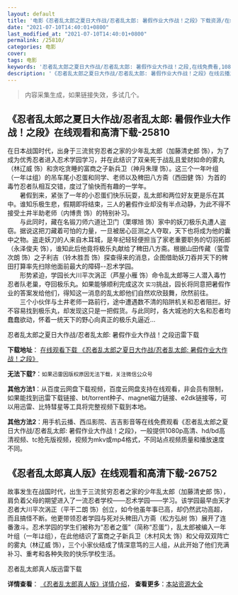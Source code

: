 ```yaml
---
layout: default
title: '电影《忍者乱太郎之夏日大作战/忍者乱太郎: 暑假作业大作战！之段》下载资源/在线播放/视频地址/1080p/高清/蓝光'
date: "2021-07-10T14:40:01+0800"
last_modified_at: "2021-07-10T14:40:01+0800"
permalink: /25810/
categories: 电影
cover:
tags: 电影
keywords: '忍者乱太郎之夏日大作战/忍者乱太郎: 暑假作业大作战！之段,在线免费看,1080p高清,bt种子,torrent,百度云盘,magnet,磁力链,迅雷下载资源'
description: '《忍者乱太郎之夏日大作战/忍者乱太郎: 暑假作业大作战！之段》在线云播放手机西瓜影院吉吉影音免费看，1080p高清bd/hd未删减完整版和tc抢先枪版，mkv/mp4格式，附带bt/torrent种子、magnet/磁力链、百度云盘、网盘资源迅雷下载链接'
---
```


>内容采集生成，如果链接失效，多试几个。


## 《忍者乱太郎之夏日大作战/忍者乱太郎: 暑假作业大作战！之段》在线观看和高清下载-25810

在日本战国时代，出身于三流贫穷忍者之家的少年乱太郎（加藤清史郎 饰），为了成为优秀忍者进入忍术学园学习，并在此结识了双亲死于战乱且爱财如命的雾丸（林辽威 饰）和贪吃贪睡的富商之子新兵卫（神月朱理 饰）。这三个一年叶组（一年は组）的吊车尾小忍蛋和同学、老师以及稗田八方斋（西田健 饰）为首的毒竹忍者队相互交错，度过了愉快而有趣的一学年。<br />　　暑假到来，紧张了一年的小忍蛋们快乐玩耍，乱太郎和两位好友更是乐在其中。谁知乐极生悲，假期即将结束，三人的暑假作业却没有半点动静，为此不得不接受土井半助老师（内博贵 饰）的特别补习。<br />　　与此同时，藏在名锻刀师六道辻卫门（栗塚旭 饰）家中的妖刀极乐丸遭人盗窃。据说这把刀藏着可怕的力量，一旦被居心叵测之人夺取，天下也将成为他的囊中之物。盗走妖刀的人来自木耳城，是年纪轻轻便担当了家老重要职务的切羽拓郎（永泽俊夫 饰），谁知此后他竟将极乐丸献给了稗田八方斋。根据山田传藏（萤雪次朗 饰）之子利吉（铃木胜吾 饰）探查得来的消息，企图借助妖刀吞并天下的稗田打算率先扫除他面前最大的障碍--忍术学园。<br />　　形势紧迫，学园长大川平次涡正（芦屋小雁 饰）命令乱太郎等三人潜入毒竹忍者队老巢，夺回极乐丸。如果能够顺利完成这次 `实习`挑战，园长将同意把暑假作业的答案发给他们，得知这一消息的乱太郎他们自然欢欣鼓舞，欣然前往。<br />　　三个小伙伴与土井老师一路前行，途中遭遇数不清的陷阱机关和忍者阻拦。好不容易找到极乐丸，却发现这只是一把假货。与此同时，各大城池的大名和忍者均蠢蠢欲动，怀着一统天下的野心向真正的极乐丸逼近…


忍者乱太郎之夏日大作战/忍者乱太郎: 暑假作业大作战！之段迅雷下载

**下载地址**： [在线观看下载 《忍者乱太郎之夏日大作战/忍者乱太郎: 暑假作业大作战！之段》](https://www.993dy.com//vod-detail-id-22322.html) 


**无法下载?**：`如果迅雷因版权原因无法下载，关注微信公众号 `

**其他方法1**：从百度云网盘下载视频，百度云网盘支持在线观看，非会员有限制，如果能找到迅雷下载链接、bt/torrent种子、magnet磁力链接、e2dk链接等，可以用迅雷、比特彗星等工具将完整视频下载到本地。

**其他方法2**：用手机云播、西瓜影院、吉吉影音等在线免费观看《忍者乱太郎之夏日大作战/忍者乱太郎: 暑假作业大作战！之段》，一般提供1080p高清、hd/bd高清视频、tc抢先版视频，视频为mkv或mp4格式，不同站点视频质量和播放速度不同。


## 《忍者乱太郎真人版》在线观看和高清下载-26752

故事发生在战国时代，出生于三流贫穷忍者之家的少年乱太郎（加藤清史郎 饰），肩负着父母的期望进入了一流忍者学校&mdash;—忍术学园——学习。该学园最早由天才忍者大川平次涡正（平干二朗 饰）创立，如今他虽年事已高，却仍然武功高超，而且搞怪不断。他更带领忍者学园与死对头稗田八方斋（松方弘树 饰）展开了连番激斗。忍术学园的学生们被称为“忍者之蛋&rdquo;（简称&ldquo;忍蛋”），乱太郎被编入一年叶组（一年は组），在此他结识了富商之子新兵卫（木村风太 饰）和父母双双阵亡的雾丸（林辽威 饰），三个小家伙结成了情深意笃的三人组，从此开始了他们充满补习、重考和各种失败的快乐学校生活。


忍者乱太郎真人版迅雷下载

**详情查看**： [《忍者乱太郎真人版》详情介绍](/movie/26752/)， **查看更多**：[本站资源大全](/movie/t/all/)

